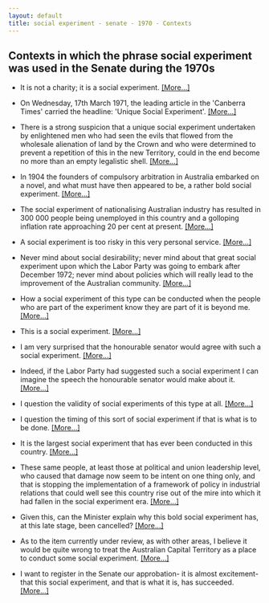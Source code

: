```yaml
---
layout: default
title: social experiment - senate - 1970 - Contexts
---
```

## Contexts in which the phrase **social experiment** was used in the Senate during the 1970s

* It is not a charity; it is a <span class="highlight">social experiment</span>. [[More&hellip;]](https://historichansard.net/senate/1970/19700409_senate_27_s43/#subdebate-41-0)

* On Wednesday, 17th March 1971, the leading article in the 'Canberra Times' carried the headline: 'Unique <span class="highlight">Social Experiment</span>'. [[More&hellip;]](https://historichansard.net/senate/1971/19710427_senate_27_s47/#subdebate-51-1)

* There is a strong suspicion that a unique <span class="highlight">social experiment</span> undertaken by enlightened men who had seen the evils that flowed from the wholesale alienation of land by the Crown and who were determined to prevent a repetition of this in the new Territory, could in the end become no more than an empty legalistic shell. [[More&hellip;]](https://historichansard.net/senate/1971/19710427_senate_27_s47/#subdebate-51-1)

* In 1904 the founders of compulsory arbitration in Australia embarked on a novel, and what must have then appeared to be, a rather bold <span class="highlight">social experiment</span>. [[More&hellip;]](https://historichansard.net/senate/1973/19730515_senate_28_s56/#subdebate-45-0)

* The <span class="highlight">social experiment</span> of nationalising Australian industry has resulted in 300 000 people being unemployed in this country and a golloping inflation rate approaching 20 per cent at present. [[More&hellip;]](https://historichansard.net/senate/1975/19750226_senate_29_s63/#subdebate-44-0)

* A <span class="highlight">social experiment</span> is too risky in this very personal service. [[More&hellip;]](https://historichansard.net/senate/1975/19750226_senate_29_s63/#subdebate-44-0)

* Never mind about social desirability; never mind about that great <span class="highlight">social experiment</span> upon which the Labor Party was going to embark after December 1972; never mind about policies which will really lead to the improvement of the Australian community. [[More&hellip;]](https://historichansard.net/senate/1975/19750827_senate_29_s65/#subdebate-46-0)

* How a <span class="highlight">social experiment</span> of this type can be conducted when the people who are part of the experiment know they are part of it is beyond me. [[More&hellip;]](https://historichansard.net/senate/1976/19761202_senate_30_s70/#subdebate-62-0)

* This is a <span class="highlight">social experiment</span>. [[More&hellip;]](https://historichansard.net/senate/1976/19761202_senate_30_s70/#subdebate-62-0)

* I am very surprised that the honourable senator would agree with such a <span class="highlight">social experiment</span>. [[More&hellip;]](https://historichansard.net/senate/1976/19761202_senate_30_s70/#subdebate-62-0)

* Indeed, if the Labor Party had suggested such a <span class="highlight">social experiment</span> I can imagine the speech the honourable senator would make about it. [[More&hellip;]](https://historichansard.net/senate/1976/19761202_senate_30_s70/#subdebate-62-0)

* I question the validity of social experiments of this type at all. [[More&hellip;]](https://historichansard.net/senate/1976/19761202_senate_30_s70/#subdebate-62-0)

* I question the timing of this sort of <span class="highlight">social experiment</span> if that is what is to be done. [[More&hellip;]](https://historichansard.net/senate/1976/19761202_senate_30_s70/#subdebate-62-0)

* It is the largest <span class="highlight">social experiment</span> that has ever been conducted in this country. [[More&hellip;]](https://historichansard.net/senate/1977/19770309_senate_30_s72/#subdebate-41-0)

* These same people, at least those at political and union leadership level, who caused that damage now seem to be intent on one thing only, and that is stopping the implementation of a framework of policy in industrial relations that could well see this country rise out of the mire into which it had fallen in the <span class="highlight">social experiment</span> era. [[More&hellip;]](https://historichansard.net/senate/1977/19770421_senate_30_s72/#subdebate-20-0)

* Given this, can the Minister explain why this bold <span class="highlight">social experiment</span> has, at this late stage, been cancelled? [[More&hellip;]](https://historichansard.net/senate/1978/19780824_senate_31_s78/#subdebate-9-0)

* As to the item currently under review, as with other areas, I believe it would be quite wrong to treat the Australian Capital Territory as a place to conduct some <span class="highlight">social experiment</span>. [[More&hellip;]](https://historichansard.net/senate/1978/19781109_senate_31_s79/#subdebate-43-0)

* I want to register in the Senate our approbation- it is almost excitement- that this <span class="highlight">social experiment</span>, and that is what it is, has succeeded. [[More&hellip;]](https://historichansard.net/senate/1979/19790509_senate_31_s81/#debate-35)

